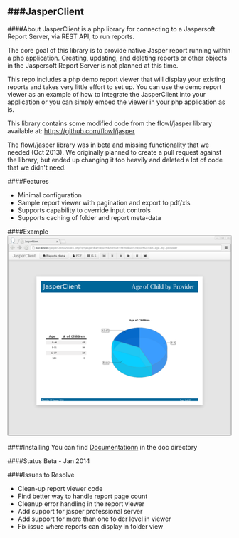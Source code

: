 ###JasperClient
--


####About
JasperClient is a php library for connecting to a Jaspersoft Report Server,
via REST API, to run reports.

The core goal of this library is to provide native Jasper report running within
a php application. Creating, updating, and deleting reports or other objects
in the Jaspersoft Report Server is not planned at this time.

This repo includes a php demo report viewer that will display your existing
reports and takes very little effort to set up.  You can use the demo report
viewer as an example of how to integrate the JasperClient into your application
or you can simply embed the viewer in your php application as is.

This library contains some modified code from the flowl/jasper library available at:
https://github.com/flowl/jasper

The flowl/jasper library was in beta and missing functionality that we needed
(Oct 2013). We originally planned to create a pull request against the library,
but ended up changing it too heavily and deleted a lot of code that we didn't
need.


####Features
* Minimal configuration
* Sample report viewer with pagination and export to pdf/xls
* Supports capability to override input controls
* Supports caching of folder and report meta-data


####Example
![JasperClient Demo](doc/img/JasperClientDemo1.png)


####Installing
You can find [Documentationn](doc/install.md "Documentation") in the doc directory

####Status
Beta - Jan 2014


####Issues to Resolve
* Clean-up report viewer code
* Find better way to handle report page count
* Cleanup error handling in the report viewer
* Add support for jasper professional server
* Add support for more than one folder level in viewer
* Fix issue where reports can display in folder view
